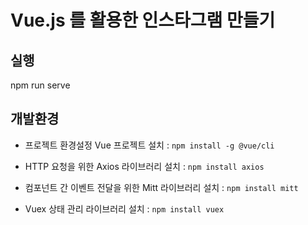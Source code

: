 # Vue.js 를 활용한 인스타그램 만들기

## 실행
 npm run serve

## 개발환경

* 프로젝트 환경설정 Vue 프로젝트 설치 : `npm install -g @vue/cli` <br />

* HTTP 요청을 위한 Axios 라이브러리 설치 : `npm install axios` <br />

* 컴포넌트 간 이벤트 전달을 위한 Mitt 라이브러리 설치 : `npm install mitt` <br />

* Vuex 상태 관리 라이브러리 설치 : `npm install vuex` <br />

